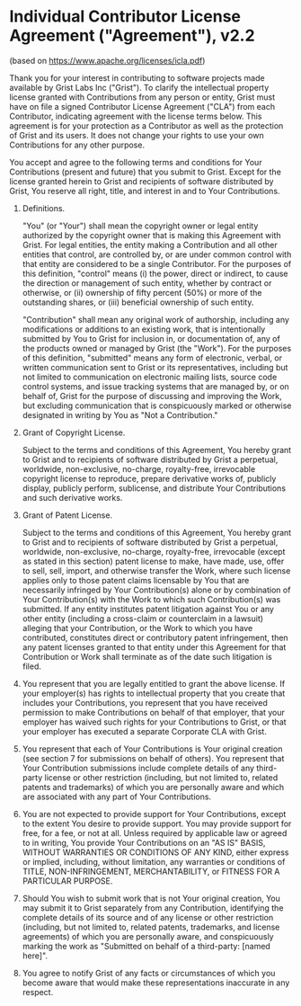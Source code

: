 # Individual Contributor License Agreement ("Agreement"), v2.2

(based on https://www.apache.org/licenses/icla.pdf)

Thank you for your interest in contributing to software projects made
available by Grist Labs Inc ("Grist"). To clarify the intellectual
property license granted with Contributions from any person or entity,
Grist must have on file a signed Contributor License Agreement ("CLA")
from each Contributor, indicating agreement with the license terms
below. This agreement is for your protection as a Contributor as well
as the protection of Grist and its users. It does not change your
rights to use your own Contributions for any other purpose.

You accept and agree to the following terms and conditions for Your
Contributions (present and future) that you submit to Grist. Except
for the license granted herein to Grist and recipients of software
distributed by Grist, You reserve all right, title, and interest in
and to Your Contributions.

1. Definitions.

   "You" (or "Your") shall mean the copyright owner or legal entity
   authorized by the copyright owner that is making this Agreement
   with Grist. For legal entities, the entity making a Contribution
   and all other entities that control, are controlled by, or are
   under common control with that entity are considered to be a single
   Contributor. For the purposes of this definition, "control" means
   (i) the power, direct or indirect, to cause the direction or
   management of such entity, whether by contract or otherwise, or
   (ii) ownership of fifty percent (50%) or more of the outstanding
   shares, or (iii) beneficial ownership of such entity.

   "Contribution" shall mean any original work of authorship,
   including any modifications or additions to an existing work, that
   is intentionally submitted by You to Grist for inclusion in, or
   documentation of, any of the products owned or managed by Grist
   (the "Work"). For the purposes of this definition, "submitted"
   means any form of electronic, verbal, or written communication sent
   to Grist or its representatives, including but not limited to
   communication on electronic mailing lists, source code control
   systems, and issue tracking systems that are managed by, or on
   behalf of, Grist for the purpose of discussing and improving the
   Work, but excluding communication that is conspicuously marked or
   otherwise designated in writing by You as "Not a Contribution."

2. Grant of Copyright License.

   Subject to the terms and conditions of this Agreement, You hereby
   grant to Grist and to recipients of software distributed by Grist a
   perpetual, worldwide, non-exclusive, no-charge, royalty-free,
   irrevocable copyright license to reproduce, prepare derivative
   works of, publicly display, publicly perform, sublicense, and
   distribute Your Contributions and such derivative works.

3. Grant of Patent License.

   Subject to the terms and conditions of this Agreement, You hereby
   grant to Grist and to recipients of software distributed by Grist a
   perpetual, worldwide, non-exclusive, no-charge, royalty-free,
   irrevocable (except as stated in this section) patent license to
   make, have made, use, offer to sell, sell, import, and otherwise
   transfer the Work, where such license applies only to those patent
   claims licensable by You that are necessarily infringed by Your
   Contribution(s) alone or by combination of Your Contribution(s)
   with the Work to which such Contribution(s) was submitted. If any
   entity institutes patent litigation against You or any other entity
   (including a cross-claim or counterclaim in a lawsuit) alleging
   that your Contribution, or the Work to which you have contributed,
   constitutes direct or contributory patent infringement, then any
   patent licenses granted to that entity under this Agreement for
   that Contribution or Work shall terminate as of the date such
   litigation is filed.

4. You represent that you are legally entitled to grant the above
   license. If your employer(s) has rights to intellectual property
   that you create that includes your Contributions, you represent
   that you have received permission to make Contributions on behalf
   of that employer, that your employer has waived such rights for
   your Contributions to Grist, or that your employer has executed a
   separate Corporate CLA with Grist.

5. You represent that each of Your Contributions is Your original
   creation (see section 7 for submissions on behalf of others). You
   represent that Your Contribution submissions include complete
   details of any third-party license or other restriction (including,
   but not limited to, related patents and trademarks) of which you
   are personally aware and which are associated with any part of Your
   Contributions.

6. You are not expected to provide support for Your Contributions,
   except to the extent You desire to provide support. You may provide
   support for free, for a fee, or not at all. Unless required by
   applicable law or agreed to in writing, You provide Your
   Contributions on an "AS IS" BASIS, WITHOUT WARRANTIES OR CONDITIONS
   OF ANY KIND, either express or implied, including, without
   limitation, any warranties or conditions of TITLE,
   NON-INFRINGEMENT, MERCHANTABILITY, or FITNESS FOR A PARTICULAR
   PURPOSE.

7. Should You wish to submit work that is not Your original creation,
   You may submit it to Grist separately from any Contribution,
   identifying the complete details of its source and of any license
   or other restriction (including, but not limited to, related
   patents, trademarks, and license agreements) of which you are
   personally aware, and conspicuously marking the work as "Submitted
   on behalf of a third-party: [named here]".

8. You agree to notify Grist of any facts or circumstances of which
   you become aware that would make these representations inaccurate
   in any respect.
